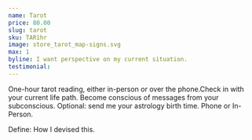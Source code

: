 ```yaml
---
name: Tarot
price: 80.00
slug: tarot
sku: TAR1hr
image: store_tarot_map-signs.svg
max: 1
byline: I want perspective on my current situation.
testimonial:
---
```

One-hour tarot reading, either in-person or over the phone.Check in with your current life path. Become conscious of messages from your subconscious. Optional: send me your astrology birth time. Phone or In-Person.

Define: How I devised this.
